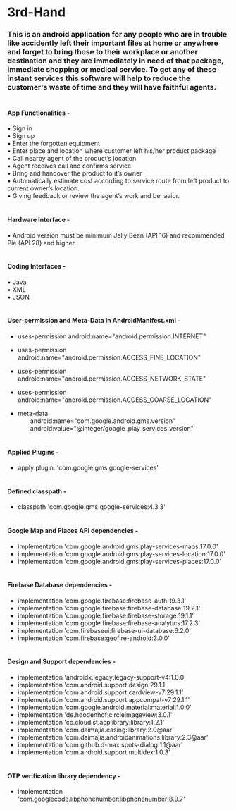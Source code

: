 # 3rd-Hand
### This is an android application for any people who are in trouble like accidently left their important files at home or anywhere and forget to bring those to their workplace or another destination and they are immediately in need of that package, immediate shopping or medical service. To get any of these instant services this software will help to reduce the customer's waste of time and they will have faithful agents.<br><br>

#### App Functionalities -

•	Sign in<br>•	Sign up<br>•	Enter the forgotten equipment<br>•	Enter place and location where customer left his/her product package<br>•	Call nearby agent of the product’s location <br>•	Agent receives call and confirms service<br>•	Bring and handover the product to it’s owner<br>•	Automatically estimate cost according to service route from left product to current owner’s location.<br>•	Giving feedback or review the agent’s work and behavior.<br><br>

#### Hardware Interface -

•	Android version must be minimum Jelly Bean (API 16) and recommended Pie (API 28) and higher.<br><br>

#### Coding Interfaces -

•	Java<br>•	XML<br>•	JSON<br><br>

#### User-permission and Meta-Data in AndroidManifest.xml -

*  uses-permission android:name="android.permission.INTERNET"
*  uses-permission android:name="android.permission.ACCESS_FINE_LOCATION"
*  uses-permission android:name="android.permission.ACCESS_NETWORK_STATE"
*  uses-permission android:name="android.permission.ACCESS_COARSE_LOCATION"<br>

*  meta-data<br>&emsp;&emsp;android:name="com.google.android.gms.version"<br>&emsp;&emsp;android:value="@integer/google_play_services_version"<br><br>

#### Applied Plugins -

* apply plugin: 'com.google.gms.google-services'<br><br>

#### Defined classpath -

* classpath 'com.google.gms:google-services:4.3.3'<br><br>

#### Google Map and Places API dependencies -

* implementation 'com.google.android.gms:play-services-maps:17.0.0'
* implementation 'com.google.android.gms:play-services-location:17.0.0'
* implementation 'com.google.android.gms:play-services-places:17.0.0'<br><br>

#### Firebase Database dependencies -

* implementation 'com.google.firebase:firebase-auth:19.3.1'
* implementation 'com.google.firebase:firebase-database:19.2.1'
* implementation 'com.google.firebase:firebase-storage:19.1.1'
* implementation 'com.google.firebase:firebase-analytics:17.2.3'
* implementation 'com.firebaseui:firebase-ui-database:6.2.0'
* implementation 'com.firebase:geofire-android:3.0.0'<br><br>

#### Design and Support dependencies -

* implementation 'androidx.legacy:legacy-support-v4:1.0.0'
* implementation 'com.android.support:design:29.1.1'
* implementation 'com.android.support:cardview-v7:29.1.1'
* implementation 'com.android.support:appcompat-v7:29.1.1'
* implementation 'com.google.android.material:material:1.0.0'
* implementation 'de.hdodenhof:circleimageview:3.0.1'
* implementation 'cc.cloudist.acplibrary:library:1.2.1'
* implementation 'com.daimajia.easing:library:2.0@aar'
* implementation 'com.daimajia.androidanimations:library:2.3@aar'
* implementation 'com.github.d-max:spots-dialog:1.1@aar'
* implementation 'com.android.support:multidex:1.0.3'<br><br>

#### OTP verification library dependency -

* implementation 'com.googlecode.libphonenumber:libphonenumber:8.9.7'
